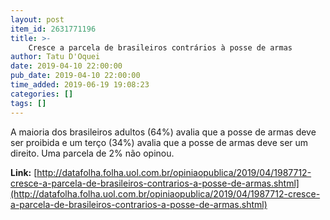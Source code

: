 ```yaml
---
layout: post
item_id: 2631771196
title: >-
    Cresce a parcela de brasileiros contrários à posse de armas
author: Tatu D'Oquei
date: 2019-04-10 22:00:00
pub_date: 2019-04-10 22:00:00
time_added: 2019-06-19 19:08:23
categories: []
tags: []
---
```


A maioria dos brasileiros adultos (64%) avalia que a posse de armas deve ser proibida e um terço (34%) avalia que a posse de armas deve ser um direito. Uma parcela de 2% não opinou.

**Link:** [http://datafolha.folha.uol.com.br/opiniaopublica/2019/04/1987712-cresce-a-parcela-de-brasileiros-contrarios-a-posse-de-armas.shtml](http://datafolha.folha.uol.com.br/opiniaopublica/2019/04/1987712-cresce-a-parcela-de-brasileiros-contrarios-a-posse-de-armas.shtml)

